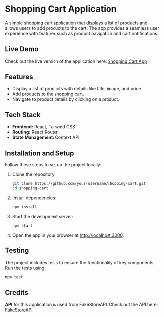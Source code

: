# Shopping Cart Application

A simple shopping cart application that displays a list of products and allows users to add products to the cart. The app provides a seamless user experience with features such as product navigation and cart notifications.

## Live Demo
Check out the live version of the application here: [Shopping Cart App](https://monajstha-shoppingcart.netlify.app/)

## Features
- Display a list of products with details like title, image, and price.
- Add products to the shopping cart.
- Navigate to product details by clicking on a product.

## Tech Stack
- **Frontend:** React, Tailwind CSS
- **Routing:** React Router
- **State Management:** Context API 

## Installation and Setup
Follow these steps to set up the project locally:

1. Clone the repository:
    ```bash
    git clone https://github.com/your-username/shopping-cart.git
    cd shopping-cart
    ```

2. Install dependencies:
    ```bash
    npm install
    ```

3. Start the development server:
    ```bash
    npm start
    ```

4. Open the app in your browser at [http://localhost:3000](http://localhost:3000).

## Testing
The project includes tests to ensure the functionality of key components. Run the tests using:

```bash
npm test
```
## Credits
**API** for this application is used from FakeStoreAPI. Check out the API here: [FakeStoreAPI](https://fakestoreapi.com/)

